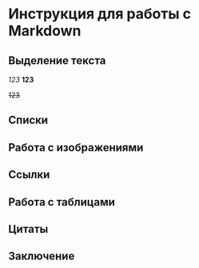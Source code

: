 # Инструкция для работы с Markdown
## Выделение текста
*123*
**123**

~~123~~
## Списки
## Работа с изображениями
## Ссылки
## Работа с таблицами
## Цитаты
## Заключение
